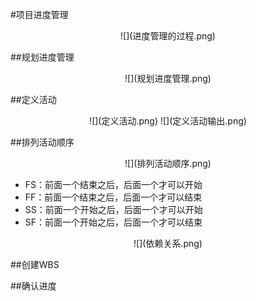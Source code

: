 #项目进度管理

<div align=center>
![](进度管理的过程.png)
</div>

##规划进度管理

<div align=center>
![](规划进度管理.png)
</div>

##定义活动

<div align=center>
![](定义活动.png)
![](定义活动输出.png)
</div>

##排列活动顺序
<div align=center>
![](排列活动顺序.png)
</div>

  * FS：前面一个结束之后，后面一个才可以开始
  * FF：前面一个结束之后，后面一个才可以结束
  * SS：前面一个开始之后，后面一个才可以开始
  * SF：前面一个开始之后，后面一个才可以结束

<div align=center>
![](依赖关系.png)
</div>

##创建WBS

##确认进度


